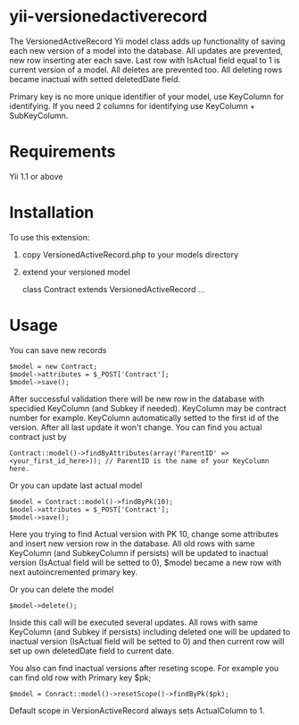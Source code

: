 yii-versionedactiverecord
=========================

The VersionedActiveRecord Yii model class adds up functionality of saving each new version of a model into the database. All updates are prevented, new row inserting ater each save. Last row with IsActual field equal to 1 is current version of a model.
All deletes are prevented too. All deleting rows became inactual with setted deletedDate field.

Primary key is no more unique identifier of your model, use KeyColumn for identifying. If you need 2 columns for identifying use KeyColumn + SubKeyColumn.

Requirements 
=========================

Yii 1.1 or above

Installation
========================= 

To use this extension:

1) copy VersionedActiveRecord.php to your models directory

2) extend your versioned model

	class Contract extends VersionedActiveRecord
	...

Usage
=========================

You can save new records

	$model = new Contract;
	$model->attributes = $_POST['Contract'];
	$model->save();
	
After successful validation there will be new row in the database with specidied KeyColumn (and Subkey if needed). KeyColumn may be contract number for example. KeyColumn automatically setted to the first id of the version. After all last update it won't change. You can find you actual contract just by

	Contract::model()->findByAttributes(array('ParentID' => <your_first_id_here>)); // ParentID is the name of your KeyColumn here.

Or you can update last actual model

	$model = Contract::model()->findByPk(10);
	$model->attributes = $_POST['Contract'];	
	$model->save();
	
Here you trying to find Actual version with PK 10, change some attributes and insert new version row in the database. 
All old rows with same KeyColumn (and SubkeyColumn if persists) will be updated to inactual version (IsActual field will be setted to 0), $model became a new row with next autoincremented primary key.

Or you can delete the model

	$model->delete();
	
Inside this call will be executed several updates. 
All rows with same KeyColumn (and Subkey if persists) including deleted one will be updated to inactual version (IsActual field will be setted to 0) and then current row will set up own deletedDate field to current date.

You also can find inactual versions after reseting scope. For example you can find old row with Primary key $pk;

	$model = Conract::model()->resetScope()->findByPk($pk);
	
Default scope in VersionActiveRecord always sets ActualColumn to 1.